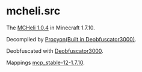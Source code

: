 # mcheli.src
The [MCHeli 1.0.4](https://www.mediafire.com/file/5whw0lum8yunl4b) in Minecraft 1.7.10.

Decompiled by [Procyon(Built in Deobfuscator3000)](https://github.com/SimplyProgrammer/Minecraft-Deobfuscator3000).

Deobfuscated with [Deobfuscator3000](https://github.com/SimplyProgrammer/Minecraft-Deobfuscator3000).

Mappings [mcp_stable-12-1.7.10](https://mcpbot.unascribed.com/mcp_stable/12-1.7.10).
